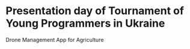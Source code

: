 # Presentation day of Tournament of Young Programmers in Ukraine
Drone Management App for Agriculture